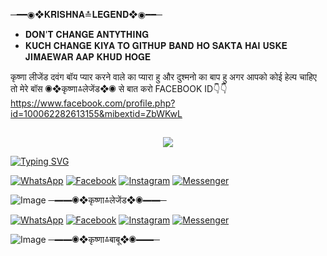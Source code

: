 
─━━◉❖𝐊𝐑𝐈𝐒𝐇𝐍𝐀≛𝐋𝐄𝐆𝐄𝐍𝐃❖◉━━─
* 𝐃𝐎𝐍'𝐓 𝐂𝐇𝐀𝐍𝐆𝐄 𝐀𝐍𝐓𝐘𝐓𝐇𝐈𝐍𝐆 
* 𝐊𝐔𝐂𝐇 𝐂𝐇𝐀𝐍𝐆𝐄 𝐊𝐈𝐘𝐀 𝐓𝐎 𝐆𝐈𝐓𝐇𝐔𝐏  𝐁𝐀𝐍𝐃 𝐇𝐎 𝐒𝐀𝐊𝐓𝐀 𝐇𝐀𝐈 𝐔𝐒𝐊𝐄 𝐉𝐈𝐌𝐀𝐄𝐖𝐀𝐑 𝐀𝐀𝐏 𝐊𝐇𝐔𝐃 𝐇𝐎𝐆𝐄

कृष्णा लीजेंड दवंग बॉय प्यार करने वाले का प्यारा हु और दुश्मनो का बाप हु  अगर आपको कोई हेल्प चाहिए तो मेरे बॉस ◉❖कृष्णा≛लेजेंड❖◉ से बात करो FACEBOOK ID👇👇https://www.facebook.com/profile.php?id=100062282613155&mibextid=ZbWKwL

## <h3 align="center">
  
  <p align="center"><img src="https://img.shields.io/badge/WELCOME%20TO -✦𝐊𝐑𝐈𝐒𝐇𝐍𝐒✦𝐅𝐘𝐓𝐀𝐑-green?colorA=%23ff0000&colorB=%23017e40&style=flat-square">  
  
</h3>

[![Typing SVG](https://readme-typing-svg.herokuapp.com?font=Neuton&font-weight=bold&size=20&color=FFFF00&background=FF0000&center=true&vCenter=true&width=400&height=60&lines=─━━◉❖𝗞𝗥𝗜𝗦𝗛𝗡𝗔≛𝐋𝐄𝐆𝐄𝐍𝐃❖◉━━─+;─━━◉❖कृष्णा≛लेजेंड❖◉━━─&border=20px+solid+000000&speed=100)](https://git.io/typing-svg)


[![WhatsApp](https://img.shields.io/badge/WhatsApp-red?style=for-the-badge&logo=whatsapp)](https://wa.me/+919896692***)
[![Facebook](https://img.shields.io/badge/Facebook-green?style=for-the-badge&logo=facebook)](https://www.facebook.com/profile.php?id=100062282613155&mibextid=ZbWKwL)
[![Instagram](https://img.shields.io/badge/Instagram-purple?style=for-the-badge&logo=instagram)](https://www.instagram.com/krishna_brand_legend?igsh=YnV5dnp4YThnd2di==)
[![Messenger](https://img.shields.io/badge/Chat-Messenger-blue?style=for-the-badge&logo=messenger)](https://m.me/100062282613155)


![Image](https://i.imgur.com/j2arF9w.jpeg)
─━━◉❖कृष्णा≛लेजेंड❖◉━━─

[![WhatsApp](https://img.shields.io/badge/WhatsApp-red?style=for-the-badge&logo=whatsapp)](https://wa.me/+919896692***)
[![Facebook](https://img.shields.io/badge/Facebook-green?style=for-the-badge&logo=facebook)](https://www.facebook.com/profile.php?id=100062282613155&mibextid=ZbWKwL)
[![Instagram](https://img.shields.io/badge/Instagram-purple?style=for-the-badge&logo=instagram)](https://www.instagram.com/krishna_brand_legend?igsh=YnV5dnp4YThnd2di==)
[![Messenger](https://img.shields.io/badge/Chat-Messenger-blue?style=for-the-badge&logo=messenger)](https://m.me/100062282613155)


![Image](https://i.imgur.com/j8WtU1O.jpeg)
─━━◉❖कृष्णा≛बाबू❖◉━━─
